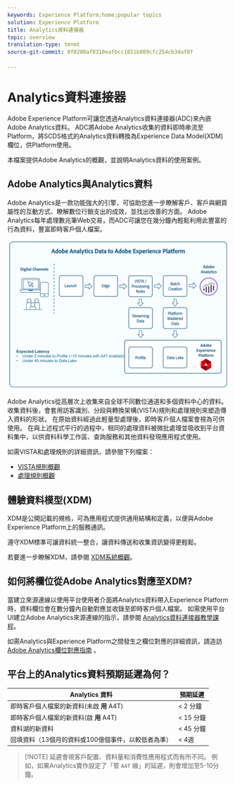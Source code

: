 ```yaml
---
keywords: Experience Platform;home;popular topics
solution: Experience Platform
title: Analytics資料連接器
topic: overview
translation-type: tm+mt
source-git-commit: 9f0200af0310eafbcc1851b089cfc254cb34af8f

---
```



# Analytics資料連接器

Adobe Experience Platform可讓您透過Analytics資料連接器(ADC)來內嵌Adobe Analytics資料。 ADC將Adobe Analytics收集的資料即時串流至Platform，將SCDS格式的Analytics資料轉換為Experience Data Model(XDM)欄位，供Platform使用。

本檔案提供Adobe Analytics的概觀，並說明Analytics資料的使用案例。

## Adobe Analytics與Analytics資料

Adobe Analytics是一款功能強大的引擎，可協助您進一步瞭解客戶、客戶與網頁屬性的互動方式、瞭解數位行銷支出的成效，並找出改善的方面。 Adobe Analytics每年處理數兆筆Web交易，而ADC可讓您在幾分鐘內輕鬆利用此豐富的行為資料，豐富即時客戶個人檔案。

![](./images/analytics-data-experience-platform.png)

Adobe Analytics從高層次上收集來自全球不同數位通道和多個資料中心的資料。 收集資料後，會套用訪客識別、分段與轉換架構(VISTA)規則和處理規則來塑造傳入資料的形狀。 在原始資料經過此輕量型處理後，即時客戶個人檔案會視為可供使用。 在與上述程式平行的過程中，相同的處理資料被微批處理並吸收到平台資料集中，以供資料科學工作區、查詢服務和其他資料發現應用程式使用。

如需VISTA和處理規則的詳細資訊，請參閱下列檔案：
* [VISTA規則概觀](https://marketing.adobe.com/resources/help/en_US/reference/VISTA.html)
* [處理規則概觀](https://docs.adobe.com/content/help/zh-Hant/analytics/admin/admin-tools/processing-rules/processing-rules.html)

## 體驗資料模型(XDM)

XDM是公開記載的規格，可為應用程式提供通用結構和定義，以便與Adobe Experience Platform上的服務通訊。

遵守XDM標準可讓資料統一整合，讓資料傳送和收集資訊變得更輕鬆。

若要進一步瞭解XDM，請參閱 [XDM系統概觀](../../../xdm/home.md)。

## 如何將欄位從Adobe Analytics對應至XDM?

當建立來源連線以使用平台使用者介面將Analytics資料帶入Experience Platform時，資料欄位會在數分鐘內自動對應並收錄至即時客戶個人檔案。 如需使用平台UI建立Adobe Analytics來源連線的指示，請參閱 [Analytics資料連接器教學課程](https://www.adobe.io/apis/experienceplatform/home/tutorials/sources-ui-tutorials.html#!api-specification/markdown/narrative/tutorials/sources_tutorial/ui/adobe-applications/adobe-analytics-ui-tutorial.md)。

如需Analytics與Experience Platform之間發生之欄位對應的詳細資訊，請造訪 [Adobe Analytics欄位對應指南](./analytics-mapping.md) 。

## 平台上的Analytics資料預期延遲為何？

| Analytics 資料 | 預期延遲 |
| -------------- | ---------------- |
| 即時客戶個人檔案的新資料(未啟 **用** A4T) | &lt; 2 分鐘 |
| 即時客戶個人檔案的新資料(啟 **用** A4T) | &lt; 15 分鐘 |
| 資料湖的新資料 | &lt; 45 分鐘 |
| 回填資料（13個月的資料或100億個事件，以較低者為準） | &lt; 4週 |

>[!NOTE] 延遲會視客戶配置、資料量和消費性應用程式而有所不同。 例如，如果Analytics實作設定了「管 `A4T` 線」的延遲，則會增加至5-10分鐘。